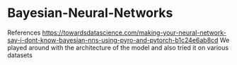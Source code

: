 # Bayesian-Neural-Networks
References
https://towardsdatascience.com/making-your-neural-network-say-i-dont-know-bayesian-nns-using-pyro-and-pytorch-b1c24e6ab8cd
We played around with the architecture of the model and also tried it on various datasets
